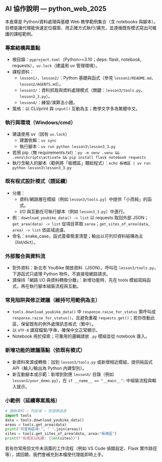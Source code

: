 ## AI 協作說明 — python_web_2025

本倉庫是 Python/資料處理與基礎 Web 教學範例集合（含 notebooks 與腳本）。目標是讓代理能快速定位檔案、用正確方式執行/擴充，並遵循既有模式寫出可維護的課程範例。

### 專案結構與重點
- 根目錄：`pyproject.toml`（Python>=3.10；deps: flask, notebook, requests），`uv.lock`（建議用 uv 管理環境）。
- 課程資料：
  - `lesson1/`、`lesson2/`：Python 基礎與函式（參見 `lesson2/README.md`、`lesson2/AGENTS.md`）。
  - `lesson3/`：資料抓取與資料處理模式（關鍵：`lesson3/tools.py`、`lesson3_3.py`）。
  - `lesson4/`：練習/演算法小題。
- 風格：以 CLI/print 與 `input()` 互動為主；教學文字多為繁體中文。

### 執行與環境（Windows/cmd）
- 建議使用 uv（因有 `uv.lock`）
  - 建置依賴：`uv sync`
  - 執行腳本：`uv run python lesson3\lesson3_3.py`
- 若用 pip（無 requirements.txt）：`py -m venv .venv && .venv\Scripts\activate && pip install flask notebook requests`
- 執行含輸入的腳本（範例將「板橋區」餵給程式）：`echo 板橋區 | uv run python lesson3\lesson3_3.py`

### 既有程式設計模式（請延續）
- 分層：
  - 資料/網路層在模組（例如 `lesson3/tools.py`）中提供「小而純」的函式。
  - I/O 與互動在可執行腳本（例如 `lesson3_3.py`）中進行。
- 例：`download_youbike_data() -> list` 以 requests 取回外部 JSON；`get_area(data) -> list` 從項目萃取 `sarea`；`get_sites_of_area(data, area) -> list` 依區域過濾。
- 命名：snake_case，函式簽章簡潔清楚；輸出以可列印資料結構為主（list/dict）。

### 外部整合與資料流
- 對外資料：新北市 YouBike 開放資料（JSON）。呼叫在 `lesson3/tools.py`，下游函式只處理 Python 物件，不直接發網路請求。
- 請保持「網路 I/O 與資料轉換分離」：新增功能時，先在 tools 模組寫純函式，再在執行腳本組裝流程與互動。

### 常見陷阱與修正建議（維持可用範例為主）
- `tools.download_youbike_data()` 中 `response.raise_for_status` 需呼叫成 `response.raise_for_status()`，且避免重複 `requests.get()`；若你改動此區，保留既有的例外處理訊息格式（繁中）。
- 以 `UTF-8` 讀寫檔案/字串，確保中文正常顯示。
- Notebook 用於探索；可重用的邏輯請放 `.py` 模組並從 notebook 匯入。

### 新增功能的建議落點（依既有模式）
- 新資料來源或轉換：加到 `lesson3/tools.py` 或新增相近模組，提供純函式 API（輸入/輸出為 Python 內建型別）。
- 新互動腳本或示範：新增到對應 `lessonX/` 目錄（例如 `lesson3/your_demo.py`），在 `if __name__ == "__main__":` 中組裝流程與輸入提示。

### 小範例（延續專案風格）
```python
# 讀取資料 → 列區域 → 依選擇過濾
import tools
data = tools.download_youbike_data()
areas = tools.get_area(data)
print("可查詢區域:", " ".join(areas))
sites = tools.get_sites_of_area(data, area="板橋區")
print(f"板橋區站點數: {len(sites)}")
```

若有你常用但文件未涵蓋的工作流程（例如 VS Code 偵錯設定、Flask 實作路徑等），請回饋，我們會補充到本檔使代理能即時上手。
